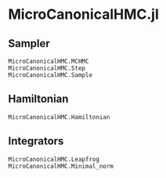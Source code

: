 # MicroCanonicalHMC.jl

## Sampler
```@docs
MicroCanonicalHMC.MCHMC
MicroCanonicalHMC.Step
MicroCanonicalHMC.Sample
```

## Hamiltonian
```@docs
MicroCanonicalHMC.Hamiltonian
```

## Integrators
```@docs
MicroCanonicalHMC.Leapfrog
MicroCanonicalHMC.Minimal_norm
```